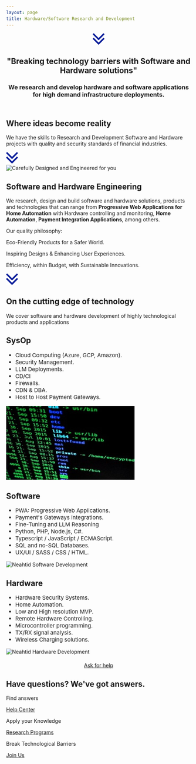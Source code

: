 ```yaml
---
layout: page
title: Hardware/Software Research and Development
---
```

<header class="section-1">
  <div class="section-arrow"><div onClick="scrollto('#section-3')" class="section-arrow-react"><img src="assets/img/arrow.png"></div></div>
  <div class="container">
    <h2>"Breaking technology barriers with Software and Hardware solutions"</h2>
    <h3 id="section_1_h3" class="animated-hidden">We research and develop hardware and software applications for high demand infrastructure deployments.</h3>
  </div>
</header>
<section class="section-2">
  <h2>Where ideas become reality</h2>
  <p>We have the skills to Research and Development Software and Hardware projects with quality and security standards of financial industries.</p>
</section>
<section class="section-3" id="section-3">
  <div class="section-arrow"><div onClick="scrollto('#section-4')" class="section-arrow-react"><img src="assets/img/arrow.png"></div></div>
  <div class="container">
    <div class="row">
      <div class="col-12 col-md-6 centered">
        <img src="https://github.com/Neahtid/neahtid.github.io/assets/135855332/ca902947-c4c1-4324-8930-3f62ee2fa15f" alt="Carefully Designed and Engineered for you"/>
      </div>
      <div class="col-12 col-md-6 infoblock">
        <h2>Software and Hardware Engineering</h2>
        <p>We research, design and build software and hardware solutions, products and technologies that can range from <b>Progressive Web Applications for Home Automation</b> with Hardware controlling and monitoring, <b>Home Automation</b>, <b>Payment Integration Applications</b>, among others.</p>
        <p>Our quality philosophy: </p>
        <p class="plist"><i class="fa fa-leaf"></i>Eco-Friendly Products for a Safer World.</p>
        <p class="plist"><i class="fa fa-battery-full"></i>Inspiring Designs & Enhancing User Experiences.</p>
        <p class="plist"><i class="far fa-clock"></i>Efficiency, within Budget, with Sustainable Innovations.</p>
      </div>
    </div>
  </div>
</section>
<section class="section-4" id="section-4">
  <div class="section-arrow"><div onClick="scrollto('#section-5')" class="section-arrow-react"><img src="assets/img/arrow.png"></div></div>
  <h1>On the cutting edge of technology</h1>
  <p>We cover software and hardware development of highly technological products and applications</p>
  <div class="row badges">
    <div class="col-md-4 col-xs-12 badge">
      <div class="badge-inner">
        <h2>SysOp</h2>
        <ul style="padding-left: 25px; text-align: left; font-size: 15px; font-weight: normal;">
          <li>Cloud Computing (Azure, GCP, Amazon).</li>
          <li>Security Management.</li>
          <li>LLM Deployments.</li>
          <li>CD/CI</li>
          <li>Firewalls.</li>
          <li>CDN & DBA.</li>
          <li>Host to Host Payment Gateways.</li>
        </ul>
        <img src="https://raw.githubusercontent.com/Neahtid/neahtid.github.io/76c1a05e6fcc58efd03ec67aa2133e7175bd2e2a/assets/img/sysop.jpeg" alt="Neahtid SysOp Development">
      </div>
    </div>
    <div class="col-md-4 col-xs-12 badge">
      <div class="badge-inner">
        <h2>Software</h2>
        <ul style="padding-left: 25px; text-align: left; font-size: 15px; font-weight: normal;">
          <li>PWA: Progressive Web Applications.</li>
          <li>Payment's Gateways integrations.</li>
          <li>Fine-Tuning and LLM Reasoning</li>
          <li>Python, PHP, Node.js, C#.</li>
          <li>Typescript / JavaScript / ECMAScript.</li>
          <li>SQL and no-SQL Databases.</li>
          <li>UX/UI / SASS / CSS / HTML.</li>
        </ul>
        <img src="https://github.com/Neahtid/neahtid.github.io/assets/135855332/04e136f3-18ed-4b69-85f1-ff6d20d607ce" alt="Neahtid Software Development"/>
      </div>
    </div>
    <div class="col-md-4 col-xs-12 badge">
      <div class="badge-inner">
        <h2>Hardware</h2>
        <ul style="padding-left: 25px; text-align: left; font-size: 15px; font-weight: normal;">
          <li>Hardware Security Systems.</li>
          <li>Home Automation.</li>
          <li>Low and High resolution MVP.</li>
          <li>Remote Hardware Controlling.</li>
          <li>Microcontroller programming.</li>
          <li>TX/RX signal analysis.</li>
          <li>Wireless Charging solutions.</li>
        </ul>
        <img src="https://github.com/Neahtid/neahtid.github.io/assets/135855332/c38970ed-44ed-4c8f-bcb1-5715aa0edd1d" alt="Neahtid Hardware Development"/>
      </div>
    </div>
  </div>
  <div class="row">
    <div class="col-sm-12" style="text-align: center; padding-top: 4%;">
      <a href="/contact-us" class="btn btn-primary"  style="margin: 0 auto; text-align: center;">Ask for help</a>
    </div>
  </div>
</section>
<section class="section-5" id="section-5">
  <h2>Have questions? We've got answers.</h2>
  <div class="container badges">
    <div class="row">
      <div class="col-12 col-md-4">
        <p class="large-i"><i class="far fa-life-ring"></i></p>
        <p>Find answers</p>
        <p><a href="./contact-us.html">Help Center <i class="fa fa-arrow-right"></i></a></p>
      </div>
      <div class="col-12 col-md-4">
        <p class="large-i"><i class="fa fa-university"></i></p>
        <p>Apply your Knowledge</p>
        <p><a href="./research-program.html">Research Programs <i class="fa fa-arrow-right"></i></a></p>
      </div>
      <div class="col-12 col-md-4">
        <p class="large-i"><i class="fab fa-wpforms"></i></p>
        <p>Break Technological Barriers</p>
        <p><a href="https://goo.gl/forms/wJCzyBT6n0PDMShl1" target="_blank">Join Us <i class="fa fa-arrow-right"></i></a></p>
      </div>
    </div>
  </div>
</section>


